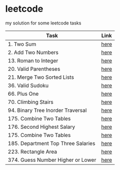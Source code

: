 # leetcode
my solution for some leetcode tasks

| Task  |  Link  |
| ------------------- | ------------------- |
| 1. Two Sum | [here](https://github.com/ParshinAD/leetcode/blob/c1be73e46fd3ff7ab9c2abca2909c97621659dab/algorithms/1.%20Two%20Sum.md)|
| 2. Add Two Numbers | [here](https://github.com/ParshinAD/leetcode/blob/c1be73e46fd3ff7ab9c2abca2909c97621659dab/algorithms/2.%20Add%20Two%20Numbers.md)|
| 13. Roman to Integer | [here](https://github.com/ParshinAD/leetcode/blob/c1be73e46fd3ff7ab9c2abca2909c97621659dab/algorithms/13.%20Roman%20to%20Integer.md) |
| 20. Valid Parentheses | [here](https://github.com/ParshinAD/leetcode/blob/aab880ad2247274b32a3773dca9d40fe32b1aec5/algorithms/20.%20Valid%20Parentheses.md) |
| 21. Merge Two Sorted Lists | [here](https://github.com/ParshinAD/leetcode/blob/aab880ad2247274b32a3773dca9d40fe32b1aec5/algorithms/21.%20Merge%20Two%20Sorted%20Lists.md) | 
| 36. Valid Sudoku | [here](https://github.com/ParshinAD/leetcode/blob/2c40bf48cdeb9c8521b9fbfff8e3082f149f2567/algorithms/36.%20Valid%20Sudoku.md) | 
| 66. Plus One | [here](https://github.com/ParshinAD/leetcode/blob/aab880ad2247274b32a3773dca9d40fe32b1aec5/algorithms/66.%20Plus%20One.md) | 
| 70. Climbing Stairs | [here](https://github.com/ParshinAD/leetcode/blob/ae2517e1675eab6e1f048bcd0c42fbda3ef691d1/algorithms/70.%20Climbing%20Stairs.md) |
| 94. Binary Tree Inorder Traversal | [here](https://github.com/ParshinAD/leetcode/blob/8f55dede16551206d7ba178bf582b943b343891f/algorithms/94.%20Binary%20Tree%20Inorder%20Traversal.md) |
| 175. Combine Two Tables | [here](https://github.com/ParshinAD/leetcode/blob/c1be73e46fd3ff7ab9c2abca2909c97621659dab/Database/175.%20Combine%20Two%20Tables.md) |
| 176. Second Highest Salary | [here](https://github.com/ParshinAD/leetcode/blob/c1be73e46fd3ff7ab9c2abca2909c97621659dab/Database/176.%20Second%20Highest%20Salary.md) |
| 175. Combine Two Tables| [here](https://github.com/ParshinAD/leetcode/blob/c1be73e46fd3ff7ab9c2abca2909c97621659dab/Database/175.%20Combine%20Two%20Tables.md) |
| 185. Department Top Three Salaries | [here](https://github.com/ParshinAD/leetcode/blob/c1be73e46fd3ff7ab9c2abca2909c97621659dab/Database/185.%20Department%20Top%20Three%20Salaries.md)|
| 223. Rectangle Area | [here](https://github.com/ParshinAD/leetcode/blob/c1be73e46fd3ff7ab9c2abca2909c97621659dab/algorithms/223.%20Rectangle%20Area.md)|
| 374. Guess Number Higher or Lower | [here](https://github.com/ParshinAD/leetcode/blob/c1be73e46fd3ff7ab9c2abca2909c97621659dab/algorithms/374.%20Guess%20Number%20Higher%20or%20Lower.md)|


